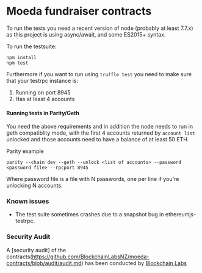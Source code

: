 # Moeda fundraiser contracts

To run the tests you need a recent version of node (probably at least 7.7.x) as this project is using async/await, and some ES2015+ syntax.

To run the testsuite:
```
npm install
npm test
```

Furthermore if you want to run using `truffle test` you need to make sure that your testrpc instance is:

1. Running on port 8945
2. Has at least 4 accounts

#### Running tests in Parity/Geth

You need the above requirements and in addition the node needs to run in geth 
compatiblity mode, with the first 4 accounts returned by `account list` unlocked
and those accounts need to have a balance of at least 50 ETH.

Parity example
```
parity --chain dev --geth --unlock <list of accounts> --password <password file> --rpcport 8945
```

Where password file is a file with N passwords, one per line if you're unlocking N accounts.

### Known issues

* The test suite sometimes crashes due to a snapshot bug in ethereumjs-testrpc.

### Security Audit

A [security audit] of the contracts(https://github.com/BlockchainLabsNZ/moeda-contracts/blob/audit/audit.md) has been conducted by [Blockchain Labs](https://blockchainlabs.nz)